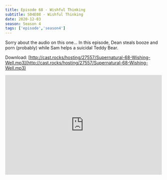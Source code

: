 ```yaml
---
title: Episode 68 - Wishful Thinking
subtitle: S04E08 - Wishful Thinking
date: 2020-12-03
season: Season 4
tags: ['episode','season4']
---
```


Sorry about the audio on this one...  In this episode, Dean steals booze and porn (probably) while Sam helps a suicidal Teddy Bear.

Download: [http://cast.rocks/hosting/27557/Supernatural-68-Wishing-Well.mp3](http://cast.rocks/hosting/27557/Supernatural-68-Wishing-Well.mp3)

<iframe src="https://cast.rocks/player/27557/Supernatural-68-Wishing-Well.mp3?episodeTitle=Episode%2068%20-%20Wishing%20Well&podcastTitle=Couple%20of%20Idjits&episodeDate=December%203rd%2C%202020&imageURL=https%3A%2F%2Fcast.rocks%2Fhosting%2F27557%2Ffeeds%2FCAURZ.jpg" style="border: none; min-height: 265px; max-height: 320px; max-width: 558px; min-width: 270px; width: 100%; height: 100%;" scrollbars="no"></iframe>
